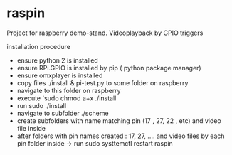 # raspin
Project for raspberry demo-stand. Videoplayback by GPIO triggers

installation procedure
* ensure  python 2 is installed
* ensure RPi.GPIO is installed by pip ( python package manager)
* ensure omxplayer is installed
* copy files ./install & pi-test.py to some folder on raspberry
* navigate to this folder on raspberry
* execute 'sudo chmod a+x ./install
* run sudo ./install
* navigate to subfolder ./scheme
* create subfolders with name matching pin (17 , 27,  22 , etc) and video file inside 
* after folders with pin names created : 17, 27, ....
  and video files by each pin folder inside -> run sudo systtemctl restart raspin
    

